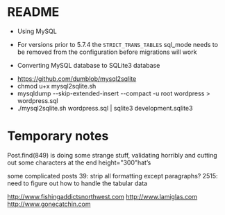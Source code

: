 # README

* Using MySQL
 - For versions prior to 5.7.4 the `STRICT_TRANS_TABLES` sql_mode needs to be removed from the configuration before migrations will work
* Converting MySQL database to SQLite3 database
 - https://github.com/dumblob/mysql2sqlite
 - chmod u+x mysql2sqlite.sh
 - mysqldump --skip-extended-insert --compact -u root wordpress > wordpress.sql
 - ./mysql2sqlite.sh wordpress.sql | sqlite3 development.sqlite3

# Temporary notes

Post.find(849) is doing some strange stuff, validating horribly and cutting out some characters at the end
height=\"300\"hat’s


some complicated posts
39: strip all formatting except paragraphs?
2515: need to figure out how to handle the tabular data


 <a class="yt-uix-redirect-link" dir="ltr" style="color: #1b7fcc;" title="http://www.fishingaddictsnorthwest.com" href="http://www.fishingaddictsnorthwest.com/" target="_blank" rel="nofollow">http://www.fishingaddictsnorthwest.com</a> <a class="yt-uix-redirect-link" dir="ltr" style="color: #1b7fcc;" title="http://www.lamiglas.com" href="http://www.lamiglas.com/" target="_blank" rel="nofollow">http://www.lamiglas.com</a> <a class="yt-uix-redirect-link" dir="ltr" style="color: #1b7fcc;" title="http://www.gonecatchin.com" href="http://www.gonecatchin.com/" target="_blank" rel="nofollow">http://www.gonecatchin.com</a>